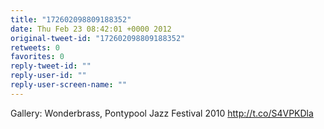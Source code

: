 ```yaml
---
title: "172602098809188352"
date: Thu Feb 23 08:42:01 +0000 2012
original-tweet-id: "172602098809188352"
retweets: 0
favorites: 0
reply-tweet-id: ""
reply-user-id: ""
reply-user-screen-name: ""
---
```

Gallery: Wonderbrass, Pontypool Jazz Festival 2010 http://t.co/S4VPKDla

